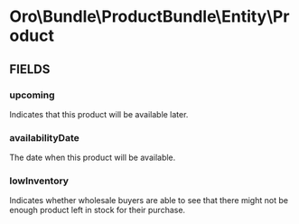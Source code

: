 # Oro\Bundle\ProductBundle\Entity\Product

## FIELDS

### upcoming

Indicates that this product will be available later.

### availabilityDate

The date when this product will be available.

### lowInventory

Indicates whether wholesale buyers are able to see that there might not be enough product left in stock for their purchase.
